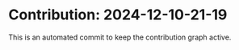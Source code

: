 # Contribution: 2024-12-10-21-19
This is an automated commit to keep the contribution graph active.
